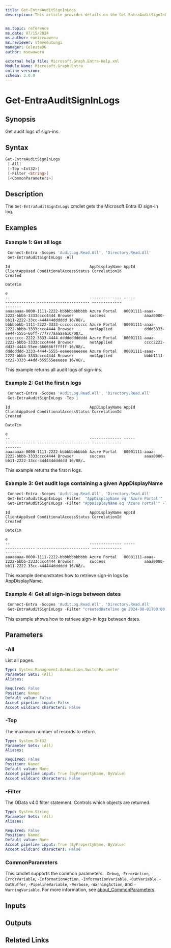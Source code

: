 ```yaml
---
title: Get-EntraAuditSignInLogs
description: This article provides details on the Get-EntraAuditSignInLogs command.


ms.topic: reference
ms.date: 07/15/2024
ms.author: eunicewaweru
ms.reviewer: stevemutungi
manager: CelesteDG
author: msewaweru

external help file: Microsoft.Graph.Entra-Help.xml
Module Name: Microsoft.Graph.Entra
online version:
schema: 2.0.0
---
```


# Get-EntraAuditSignInLogs

## Synopsis

Get audit logs of sign-ins.

## Syntax

```powershell
Get-EntraAuditSignInLogs 
 [-All]
 [-Top <Int32>] 
 [-Filter <String>] 
 [<CommonParameters>]
```

## Description

The `Get-EntraAuditSignInLogs` cmdlet gets the Microsoft Entra ID sign-in log.

## Examples

### Example 1: Get all logs

```powershell
 Connect-Entra -Scopes 'AuditLog.Read.All', 'Directory.Read.All'
 Get-EntraAuditSignInLogs -All  
```

```Output
Id                                   AppDisplayName AppId                                ClientAppUsed ConditionalAccessStatus CorrelationId                        Created
                                                                                                                                                                    DateTim
                                                                                                                                                                    e
--                                   -------------- -----                                ------------- ----------------------- -------------                        -------
aaaaaaaa-0000-1111-2222-bbbbbbbbbbbb Azure Portal   00001111-aaaa-2222-bbbb-3333cccc4444 Browser       success                 aaaa0000-bb11-2222-33cc-444444dddddd 16/08/…
bbbbbbbb-1111-2222-3333-cccccccccccc Azure Portal   00001111-aaaa-2222-bbbb-3333cccc4444 Browser       notApplied              dddd3333-ee44-5555-66ff-777777aaaaaa16/08/…
cccccccc-2222-3333-4444-dddddddddddd Azure Portal   00001111-aaaa-2222-bbbb-3333cccc4444 Browser       notApplied              cccc2222-dd33-4444-55ee-666666ffffff 16/08/…
dddddddd-3333-4444-5555-eeeeeeeeeeee Azure Portal   00001111-aaaa-2222-bbbb-3333cccc4444 Browser       notApplied              bbbb1111-cc22-3333-44dd-555555eeeeee 16/08/…
```

This example returns all audit logs of sign-ins.

### Example 2: Get the first n logs

```powershell
 Connect-Entra -Scopes 'AuditLog.Read.All', 'Directory.Read.All'
 Get-EntraAuditSignInLogs -Top 1
```

```Output
Id                                   AppDisplayName AppId                                ClientAppUsed ConditionalAccessStatus CorrelationId                        Created
                                                                                                                                                                    DateTim
                                                                                                                                                                    e
--                                   -------------- -----                                ------------- ----------------------- -------------                        -------
aaaaaaaa-0000-1111-2222-bbbbbbbbbbbb Azure Portal   00001111-aaaa-2222-bbbb-3333cccc4444 Browser       success                 aaaa0000-bb11-2222-33cc-444444dddddd 16/08/…
```

This example returns the first n logs.

### Example 3: Get audit logs containing a given AppDisplayName

```powershell
 Connect-Entra -Scopes 'AuditLog.Read.All', 'Directory.Read.All'
 Get-EntraAuditSignInLogs -Filter  "AppDisplayName eq 'Azure Portal'"
 Get-EntraAuditSignInLogs -Filter "AppDisplayName eq 'Azure Portal'" -Top 1
```

```Output
Id                                   AppDisplayName AppId                                ClientAppUsed ConditionalAccessStatus CorrelationId                        Created
                                                                                                                                                                    DateTim
                                                                                                                                                                    e
--                                   -------------- -----                                ------------- ----------------------- -------------                        -------
aaaaaaaa-0000-1111-2222-bbbbbbbbbbbb Azure Portal   00001111-aaaa-2222-bbbb-3333cccc4444 Browser       success                 aaaa0000-bb11-2222-33cc-444444dddddd 16/08/…
```

This example demonstrates how to retrieve sign-in logs by AppDisplayName.

### Example 4: Get all sign-in logs between dates

```powershell
 Connect-Entra -Scopes 'AuditLog.Read.All', 'Directory.Read.All'
 Get-EntraAuditSignInLogs -Filter "createdDateTime ge 2024-08-01T00:00:00Z and createdDateTime le 2024-08-16T23:59:59Z"
```

This example shows how to retrieve sign-in logs between dates.

## Parameters

### -All

List all pages.

```yaml
Type: System.Management.Automation.SwitchParameter
Parameter Sets: (All)
Aliases:

Required: False
Position: Named
Default value: False
Accept pipeline input: False
Accept wildcard characters: False
```

### -Top

The maximum number of records to return.

```yaml
Type: System.Int32
Parameter Sets: (All)
Aliases:

Required: False
Position: Named
Default value: None
Accept pipeline input: True (ByPropertyName, ByValue)
Accept wildcard characters: False
```

### -Filter

The OData v4.0 filter statement.
Controls which objects are returned.

```yaml
Type: System.String
Parameter Sets: (All)
Aliases:

Required: False
Position: Named
Default value: None
Accept pipeline input: True (ByPropertyName, ByValue)
Accept wildcard characters: False
```

### CommonParameters

This cmdlet supports the common parameters: `-Debug`, `-ErrorAction`, `-ErrorVariable`, `-InformationAction`, `-InformationVariable`, `-OutVariable`, `-OutBuffer`, `-PipelineVariable`, `-Verbose`, `-WarningAction`, and `-WarningVariable`. For more information, see [about_CommonParameters](https://go.microsoft.com/fwlink/?LinkID=113216).

## Inputs

## Outputs

## Related Links
